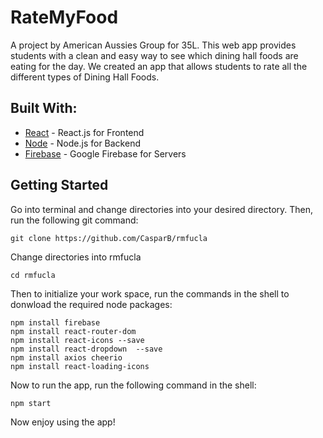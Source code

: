 # RateMyFood

A project by American Aussies Group for 35L. This web app provides students with a clean and easy way to see which dining hall foods are eating 
for the day. We created an app that allows students to rate all the different types of Dining Hall Foods. 

## Built With: 

  - [React](https://reactjs.org) - React.js for Frontend
  - [Node](https://nodejs.org/en/) - Node.js for Backend
  - [Firebase](https://firebase.google.com) - Google Firebase for Servers

## Getting Started

Go into terminal and change directories into your desired directory. Then, run the following git command:

    git clone https://github.com/CasparB/rmfucla
  
Change directories into rmfucla

    cd rmfucla

Then to initialize your work space, run the commands in the shell to donwload the required node packages:

    npm install firebase
    npm install react-router-dom
    npm install react-icons --save
    npm install react-dropdown  --save
    npm install axios cheerio
    npm install react-loading-icons

Now to run the app, run the following command in the shell:

    npm start

Now enjoy using the app!






